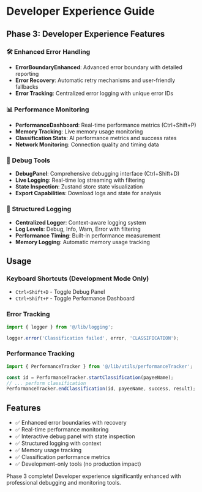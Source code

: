 # Developer Experience Guide

## Phase 3: Developer Experience Features

### 🛠️ Enhanced Error Handling
- **ErrorBoundaryEnhanced**: Advanced error boundary with detailed reporting
- **Error Recovery**: Automatic retry mechanisms and user-friendly fallbacks
- **Error Tracking**: Centralized error logging with unique error IDs

### 📊 Performance Monitoring
- **PerformanceDashboard**: Real-time performance metrics (Ctrl+Shift+P)
- **Memory Tracking**: Live memory usage monitoring
- **Classification Stats**: AI performance metrics and success rates
- **Network Monitoring**: Connection quality and timing data

### 🐛 Debug Tools
- **DebugPanel**: Comprehensive debugging interface (Ctrl+Shift+D)
- **Live Logging**: Real-time log streaming with filtering
- **State Inspection**: Zustand store state visualization
- **Export Capabilities**: Download logs and state for analysis

### 📝 Structured Logging
- **Centralized Logger**: Context-aware logging system
- **Log Levels**: Debug, Info, Warn, Error with filtering
- **Performance Timing**: Built-in performance measurement
- **Memory Logging**: Automatic memory usage tracking

## Usage

### Keyboard Shortcuts (Development Mode Only)
- `Ctrl+Shift+D` - Toggle Debug Panel
- `Ctrl+Shift+P` - Toggle Performance Dashboard

### Error Tracking
```typescript
import { logger } from '@/lib/logging';

logger.error('Classification failed', error, 'CLASSIFICATION');
```

### Performance Tracking
```typescript
import { PerformanceTracker } from '@/lib/utils/performanceTracker';

const id = PerformanceTracker.startClassification(payeeName);
// ... perform classification
PerformanceTracker.endClassification(id, payeeName, success, result);
```

## Features
- ✅ Enhanced error boundaries with recovery
- ✅ Real-time performance monitoring
- ✅ Interactive debug panel with state inspection
- ✅ Structured logging with context
- ✅ Memory usage tracking
- ✅ Classification performance metrics
- ✅ Development-only tools (no production impact)

Phase 3 complete! Developer experience significantly enhanced with professional debugging and monitoring tools.